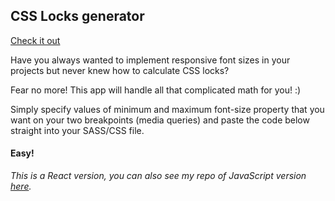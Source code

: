 ## CSS Locks generator

[Check it out](https://mjaskowska.github.io/CSS-locks-react)

Have you always wanted to implement responsive font sizes in your projects but never knew how to calculate CSS locks?
            
Fear no more! This app will handle all that complicated math for you! :)
            
Simply specify values of minimum and maximum font-size property that you want on your two breakpoints (media queries) and paste the code below straight into your SASS/CSS file.

#### Easy!



_This is a React version, you can also see my repo of JavaScript version [here](https://github.com/mjaskowska/CSS-locks-javascript.git)._
